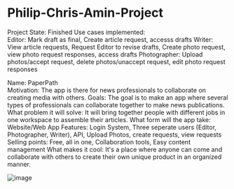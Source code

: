 # Philip-Chris-Amin-Project
Project State: Finished
Use cases implemented:<br>
	Editor: Mark draft as final, Create article request, accesss drafts
	Writer: View article requests, Request Editor to revise drafts, Create photo request, 
		view photo request responses, access drafts
	Photographer: Upload photos/accept request, delete photos/unaccept request, edit photo request responses

Name: PaperPath<br>
Motivation: The app is there for news professionals to collaborate on creating media with others. 
Goals: The goal is to make an app where several types of professionals can collaborate together to make news publications. 
What problem it will solve: It will bring together people with different jobs in one workspace to assemble their articles. 
What form will the app take: Website/Web App
Features: Login System, Three seperate users (Editor, Photographer, Writer), API, Upload Photos, create requests, view requests
Selling points: Free, all in one, Collaboration tools, Easy content management
What makes it cool: It's a place where anyone can come and collaborate with others to create their own unique product in an organized manner. 

![image](https://github.com/cmhochrein/Philip-Chris-Amin-Project/assets/142520985/842085fc-ad79-4f93-80fe-c17fbf93e555)
